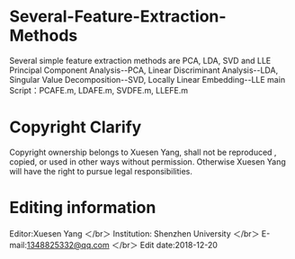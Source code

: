 # Several-Feature-Extraction-Methods
Several simple feature extraction methods are PCA, LDA, SVD and LLE
Principal Component Analysis--PCA, Linear Discriminant Analysis--LDA, Singular Value Decomposition--SVD, Locally Linear Embedding--LLE
main Script：PCAFE.m, LDAFE.m, SVDFE.m, LLEFE.m

# Copyright Clarify
Copyright ownership belongs to Xuesen Yang, shall not be reproduced , copied, or used in other ways without permission. Otherwise Xuesen Yang will have the right to pursue legal responsibilities.
# Editing information
Editor:Xuesen Yang ＜/br＞ 
Institution: Shenzhen University ＜/br＞
E-mail:1348825332@qq.com ＜/br＞
Edit date:2018-12-20
